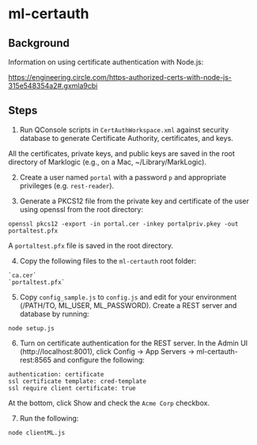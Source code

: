 # ml-certauth

## Background

Information on using certificate authentication with Node.js:

https://engineering.circle.com/https-authorized-certs-with-node-js-315e548354a2#.gxmla9cbi

## Steps

1. Run QConsole scripts in `CertAuthWorkspace.xml` against security database to generate Certificate Authority, certificates, and keys.

  All the certificates, private keys, and public keys are saved in the root directory of Marklogic (e.g., on a Mac, ~/Library/MarkLogic).

2. Create a user named `portal` with a password `p` and appropriate privileges (e.g. `rest-reader`).

3. Generate a PKCS12 file from the private key and certificate of the user using openssl from the root directory:

  `openssl pkcs12 -export -in portal.cer -inkey portalpriv.pkey -out portaltest.pfx`

  A `portaltest.pfx` file is saved in the root directory.

4. Copy the following files to the `ml-certauth` root folder:
  ```
  `ca.cer`
  `portaltest.pfx`
  ```
5. Copy `config_sample.js` to `config.js` and edit for your environment (/PATH/TO, ML_USER, ML_PASSWORD). Create a REST server and database by running:

  `node setup.js`

6. Turn on certificate authentication for the REST server. In the Admin UI (http://localhost:8001), click Config -> App Servers -> ml-certauth-rest:8565 and configure the following:
  ```
  authentication: certificate
  ssl certificate template: cred-template
  ssl require client certificate: true
  ```
  At the bottom, click Show and check the `Acme Corp` checkbox.

7. Run the following:

  `node clientML.js`
